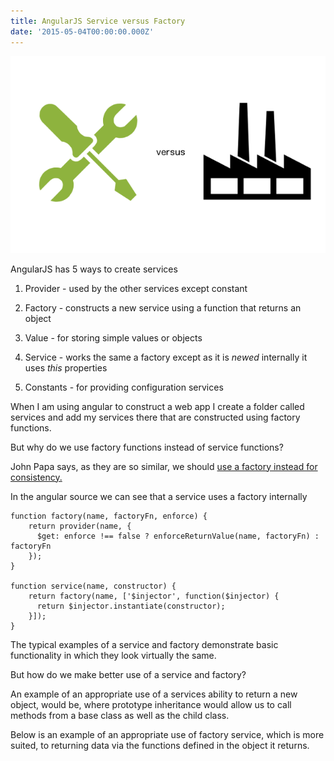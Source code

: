 ```yaml
---
title: AngularJS Service versus Factory
date: '2015-05-04T00:00:00.000Z'
---
```



![alt text ](../../assets/images/service-v-factory.png "Service versus Factory")


AngularJS has 5 ways to create services

1. Provider - used by the other services except constant

2. Factory - constructs a new service using a function that returns an object

3. Value - for storing simple values or objects

4. Service - works the same a factory except as it is *newed* internally it uses *this* properties

5. Constants - for providing configuration services

When I am using angular to construct a web app I create a folder called services and add my services there that are constructed using factory functions.

But why do we use factory functions instead of service functions?

John Papa says, as they are so similar, we should [use a factory instead for consistency.](https://github.com/johnpapa/angular-styleguide#style-y040)

In the angular source we can see that a service uses a factory internally

```
function factory(name, factoryFn, enforce) {
    return provider(name, {
      $get: enforce !== false ? enforceReturnValue(name, factoryFn) : factoryFn
    });
}

function service(name, constructor) {
    return factory(name, ['$injector', function($injector) {
      return $injector.instantiate(constructor);
    }]);
}
```

The typical examples of a service and factory demonstrate basic functionality in which they look virtually the same.

<script src="https://gist.github.com/NicholasMurray/d4c16a38f65489d01c6a.js"></script>


But how do we make better use of a service and factory?


An example of an appropriate use of a services ability to return a new object, would be, where prototype inheritance would allow us to call methods from a base class as well as the child class.

<script src="https://gist.github.com/NicholasMurray/1706ed6e967fdf79e9a9.js"></script>

Below is an example of an appropriate use of factory service, which is more suited, to returning data via the functions defined in the object it returns.

<script src="https://gist.github.com/NicholasMurray/3e14a8df444f38022b46.js"></script>

